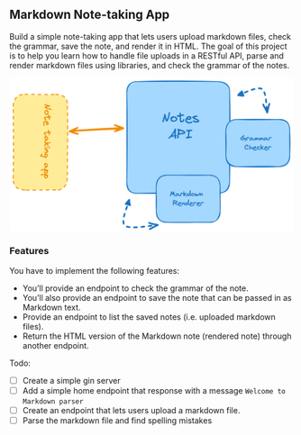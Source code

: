 ## Markdown Note-taking App

Build a simple note-taking app that lets users upload markdown files, check the grammar, save the note, and render it in HTML. 
The goal of this project is to help you learn how to handle file uploads in a RESTful API, parse and render markdown files using libraries, and check the grammar of the notes.

![alt text](image.png)


### Features

You have to implement the following features:
- You’ll provide an endpoint to check the grammar of the note.
- You’ll also provide an endpoint to save the note that can be passed in as Markdown text.
- Provide an endpoint to list the saved notes (i.e. uploaded markdown files).
- Return the HTML version of the Markdown note (rendered note) through another endpoint.

Todo:
- [ ] Create a simple gin server
- [ ] Add a simple home endpoint that response with a message `Welcome to Markdown parser`
- [ ] Create an endpoint that lets users upload a markdown file.
- [ ] Parse the markdown file and find spelling mistakes 